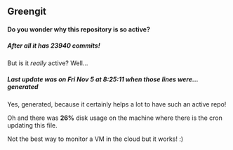 ## Greengit

#### Do you wonder why this repository is so active?

##### After all it has 23940 commits!

But is it *really* active? Well...

##### Last update was on Fri Nov 5 at 8:25:11 when those lines were... generated

Yes, generated, because it certainly helps a lot to have such an active repo!

Oh and there was **26%** disk usage on the machine
where there is the cron updating this file.

Not the best way to monitor a VM in the cloud but it works! :)
